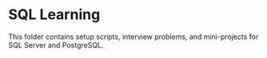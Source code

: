 # SQL Learning

This folder contains setup scripts, interview problems, and mini-projects for SQL Server and PostgreSQL.
